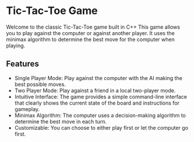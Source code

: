 # Tic-Tac-Toe Game

Welcome to the classic Tic-Tac-Toe game built in C++ This game allows you to play against the computer or against another player. It uses the minimax algorithm to determine the best move for the computer when playing.

## Features

- Single Player Mode: Play against the computer with the AI making the best possible moves.
- Two Player Mode: Play against a friend in a local two-player mode.
- Intuitive Interface: The game provides a simple command-line interface that clearly shows the current state of the board and instructions for gameplay.
- Minimax Algorithm: The computer uses a decision-making algorithm to determine the best move in each turn.
- Customizable: You can choose to either play first or let the computer go first.

